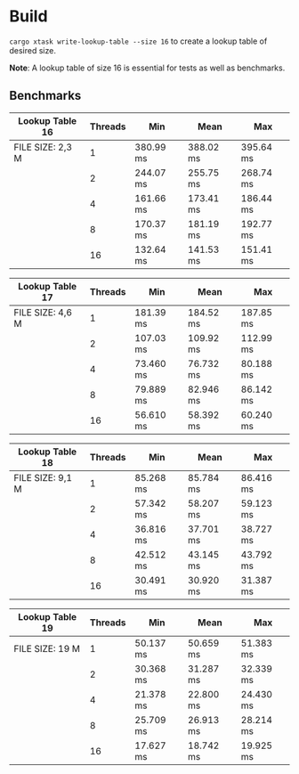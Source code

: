 # Build

`cargo xtask write-lookup-table --size 16` to create a lookup table of desired size.

**Note**: A lookup table of size 16 is essential for tests as well as benchmarks.
## Benchmarks

| Lookup Table 16  | Threads | Min         | Mean        | Max         |
|------------------|---------|-------------|-------------|-------------|
|FILE SIZE: 2,3 M  | 1       | 380.99 ms   | 388.02 ms   | 395.64 ms   |
|                  | 2       | 244.07 ms   | 255.75 ms   | 268.74 ms   |
|                  | 4       | 161.66 ms   | 173.41 ms   | 186.44 ms   |
|                  | 8       | 170.37 ms   | 181.19 ms   | 192.77 ms   |
|                  | 16      | 132.64 ms   | 141.53 ms   | 151.41 ms   |




| Lookup Table 17  | Threads | Min         | Mean        | Max         |
|------------------|---------|-------------|-------------|-------------|
|FILE SIZE: 4,6 M  | 1       | 181.39 ms   | 184.52 ms   | 187.85 ms   |
|                  | 2       | 107.03 ms   | 109.92 ms   | 112.99 ms   |
|                  | 4       | 73.460 ms   | 76.732 ms   | 80.188 ms   |
|                  | 8       | 79.889 ms   | 82.946 ms   | 86.142 ms   |
|                  | 16      | 56.610 ms   | 58.392 ms   | 60.240 ms   |


| Lookup Table 18   | Threads | Min        | Mean       | Max        |
|------------------ |---------|------------|------------|------------|
|FILE SIZE: 9,1 M   | 1       | 85.268 ms  | 85.784 ms  | 86.416 ms  |
|                   | 2       | 57.342 ms  | 58.207 ms  | 59.123 ms  |
|                   | 4       | 36.816 ms  | 37.701 ms  | 38.727 ms  |
|                   | 8       | 42.512 ms  | 43.145 ms  | 43.792 ms  |
|                   | 16      | 30.491 ms  | 30.920 ms  | 31.387 ms  |


| Lookup Table 19  | Threads | Min        | Mean       | Max        |
|------------------|---------|------------|------------|------------|
|FILE SIZE: 19 M   | 1       | 50.137 ms  | 50.659 ms  | 51.383 ms  |
|                  | 2       | 30.368 ms  | 31.287 ms  | 32.339 ms  |
|                  | 4       | 21.378 ms  | 22.800 ms  | 24.430 ms  |
|                  | 8       | 25.709 ms  | 26.913 ms  | 28.214 ms  |
|                  | 16      | 17.627 ms  | 18.742 ms  | 19.925 ms  |







